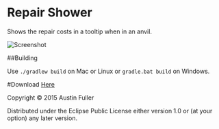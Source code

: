 # Repair Shower

Shows the repair costs in a tooltip when in an anvil.

![Screenshot](http://i.imgur.com/rkURMkN.png)

##Building

Use `./gradlew build` on Mac or Linux or `gradle.bat build` on Windows.

#Download
[Here](https://github.com/auxiliary-character/Repair-Shower/releases/tag/1.1.0-1.8-11.14.4.1563)

Copyright © 2015 Austin Fuller

Distributed under the Eclipse Public License either version 1.0 or (at
your option) any later version.
